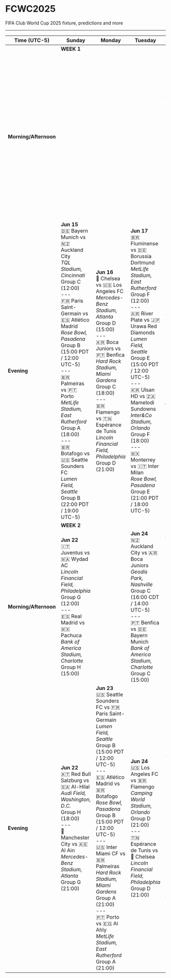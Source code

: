 # FCWC2025
FIFA Club World Cup 2025 fixture, predictions and more

---
| Time (UTC-5) | Sunday                                                                                                                                                                 | Monday                                                                                                                                                                 | Tuesday                                                                                                                                                                | Wednesday                                                                                                                                                              | Thursday                                                                                                                                                               | Friday                                                                                                                                                                 | Saturday                                                                                                                                                               |
|--------------|------------------------------------------------------------------------------------------------------------------------------------------------------------------------|------------------------------------------------------------------------------------------------------------------------------------------------------------------------|------------------------------------------------------------------------------------------------------------------------------------------------------------------------|------------------------------------------------------------------------------------------------------------------------------------------------------------------------|------------------------------------------------------------------------------------------------------------------------------------------------------------------------|------------------------------------------------------------------------------------------------------------------------------------------------------------------------|------------------------------------------------------------------------------------------------------------------------------------------------------------------------|
|              | **WEEK 1**                                                                                                                                                             |                                                                                                                                                                        |                                                                                                                                                                        |                                                                                                                                                                        |                                                                                                                                                                        |                                                                                                                                                                        |                                                                                                                                                                        |
| **Morning/Afternoon** |                                                                                                                                                                        |                                                                                                                                                                        |                                                                                                                                                                        | **Jun 18**<br>🏴󠁧󠁢󠁥󠁮󠁧󠁿 Manchester City vs 🇲🇦 Wydad AC<br>*Lincoln Financial Field, Philadelphia*<br>Group G (12:00)<br>---<br>🇪🇸 Real Madrid vs 🇸🇦 Al-Hilal<br>*Hard Rock Stadium, Miami Gardens*<br>Group H (15:00) | **Jun 19**<br>🇧🇷 Palmeiras vs 🇪🇬 Al Ahly<br>*MetLife Stadium, East Rutherford*<br>Group A (12:00)                                                                       | **Jun 20**<br>🇵🇹 Benfica vs 🇳🇿 Auckland City<br>*Inter&Co Stadium, Orlando*<br>Group C (12:00)<br>---<br>🇧🇷 Flamengo vs 🏴󠁧󠁢󠁥󠁮󠁧󠁿 Chelsea<br>*Lincoln Financial Field, Philadelphia*<br>Group D (14:00) | **Jun 21**<br>🇿🇦 Mamelodi Sundowns vs 🇩🇪 Borussia Dortmund<br>*TQL Stadium, Cincinnati*<br>Group F (12:00)<br>---<br>🇮🇹 Inter Milan vs 🇯🇵 Urawa Red Diamonds<br>*Lumen Field, Seattle*<br>Group E (15:00 PDT / 12:00 UTC-5) |
| **Evening**  | **Jun 15**<br>🇩🇪 Bayern Munich vs 🇳🇿 Auckland City<br>*TQL Stadium, Cincinnati*<br>Group C (12:00)<br>---<br>🇫🇷 Paris Saint-Germain vs 🇪🇸 Atlético Madrid<br>*Rose Bowl, Pasadena*<br>Group B (15:00 PDT / 12:00 UTC-5)<br>---<br>🇧🇷 Palmeiras vs 🇵🇹 Porto<br>*MetLife Stadium, East Rutherford*<br>Group A (18:00)<br>---<br>🇧🇷 Botafogo vs 🇺🇸 Seattle Sounders FC<br>*Lumen Field, Seattle*<br>Group B (22:00 PDT / 19:00 UTC-5) | **Jun 16**<br>🏴󠁧󠁢󠁥󠁮󠁧󠁿 Chelsea vs 🇺🇸 Los Angeles FC<br>*Mercedes-Benz Stadium, Atlanta*<br>Group D (15:00)<br>---<br>🇦🇷 Boca Juniors vs 🇵🇹 Benfica<br>*Hard Rock Stadium, Miami Gardens*<br>Group C (18:00)<br>---<br>🇧🇷 Flamengo vs 🇹🇳 Espérance de Tunis<br>*Lincoln Financial Field, Philadelphia*<br>Group D (21:00) | **Jun 17**<br>🇧🇷 Fluminense vs 🇩🇪 Borussia Dortmund<br>*MetLife Stadium, East Rutherford*<br>Group F (12:00)<br>---<br>🇦🇷 River Plate vs 🇯🇵 Urawa Red Diamonds<br>*Lumen Field, Seattle*<br>Group E (15:00 PDT / 12:00 UTC-5)<br>---<br>🇰🇷 Ulsan HD vs 🇿🇦 Mamelodi Sundowns<br>*Inter&Co Stadium, Orlando*<br>Group F (18:00)<br>---<br>🇲🇽 Monterrey vs 🇮🇹 Inter Milan<br>*Rose Bowl, Pasadena*<br>Group E (21:00 PDT / 18:00 UTC-5) | **Jun 18**<br>🇲🇽 Pachuca vs 🇦🇹 Red Bull Salzburg<br>*TQL Stadium, Cincinnati*<br>Group H (18:00)<br>---<br>🇦🇪 Al Ain vs 🇮🇹 Juventus<br>*Audi Field, Washington, D.C.*<br>Group G (21:00) | **Jun 19**<br>🇺🇸 Inter Miami CF vs 🇵🇹 Porto<br>*Mercedes-Benz Stadium, Atlanta*<br>Group A (15:00)<br>---<br>🇺🇸 Seattle Sounders FC vs 🇪🇸 Atlético Madrid<br>*Lumen Field, Seattle*<br>Group B (18:00 PDT / 15:00 UTC-5)<br>---<br>🇫🇷 Paris Saint-Germain vs 🇧🇷 Botafogo<br>*Rose Bowl, Pasadena*<br>Group B (21:00 PDT / 18:00 UTC-5) | **Jun 20**<br>🇩🇪 Bayern Munich vs 🇦🇷 Boca Juniors<br>*Hard Rock Stadium, Miami Gardens*<br>Group C (21:00)<br>---<br>🇺🇸 Los Angeles FC vs 🇹🇳 Espérance de Tunis<br>*Geodis Park, Nashville*<br>Group D (19:00 CDT / 17:00 UTC-5) | **Jun 14 (Sat)**<br>🇪🇬 Al Ahly vs 🇺🇸 Inter Miami CF<br>*Hard Rock Stadium, Miami Gardens*<br>Group A (20:00)<br>---<br>**Jun 21**<br>🇧🇷 Fluminense vs 🇰🇷 Ulsan HD<br>*MetLife Stadium, East Rutherford*<br>Group F (18:00)<br>---<br>🇦🇷 River Plate vs 🇲🇽 Monterrey<br>*Rose Bowl, Pasadena*<br>Group E (21:00 PDT / 18:00 UTC-5) |
|              | **WEEK 2**                                                                                                                                                             |                                                                                                                                                                        |                                                                                                                                                                        |                                                                                                                                                                        |                                                                                                                                                                        |                                                                                                                                                                        |                                                                                                                                                                        |
| **Morning/Afternoon** | **Jun 22**<br>🇮🇹 Juventus vs 🇲🇦 Wydad AC<br>*Lincoln Financial Field, Philadelphia*<br>Group G (12:00)<br>---<br>🇪🇸 Real Madrid vs 🇲🇽 Pachuca<br>*Bank of America Stadium, Charlotte*<br>Group H (15:00)                                                                                                                                     |                                                                                                                                                                        | **Jun 24**<br>🇳🇿 Auckland City vs 🇦🇷 Boca Juniors<br>*Geodis Park, Nashville*<br>Group C (16:00 CDT / 14:00 UTC-5)<br>---<br>🇵🇹 Benfica vs 🇩🇪 Bayern Munich<br>*Bank of America Stadium, Charlotte*<br>Group C (15:00) | **Jun 25**<br>🇩🇪 Borussia Dortmund vs 🇰🇷 Ulsan HD<br>*TQL Stadium, Cincinnati*<br>Group F (15:00)<br>---<br>🇿🇦 Mamelodi Sundowns vs 🇧🇷 Fluminense<br>*Hard Rock Stadium, Miami Gardens*<br>Group F (15:00) | **Jun 26**<br>🇮🇹 Juventus vs 🏴󠁧󠁢󠁥󠁮󠁧󠁿 Manchester City<br>*Camping World Stadium, Orlando*<br>Group G (15:00)<br>---<br>🇲🇦 Wydad AC vs 🇦🇪 Al Ain<br>*Audi Field, Washington, D.C.*<br>Group G (15:00) |                                                                                                                                                                        |                                                                                                                                                                        |
| **Evening**  | **Jun 22**<br>🇦🇹 Red Bull Salzburg vs 🇸🇦 Al-Hilal<br>*Audi Field, Washington, D.C.*<br>Group H (18:00)<br>---<br>🏴󠁧󠁢󠁥󠁮󠁧󠁿 Manchester City vs 🇦🇪 Al Ain<br>*Mercedes-Benz Stadium, Atlanta*<br>Group G (21:00)                                                                                                                                            | **Jun 23**<br>🇺🇸 Seattle Sounders FC vs 🇫🇷 Paris Saint-Germain<br>*Lumen Field, Seattle*<br>Group B (15:00 PDT / 12:00 UTC-5)<br>---<br>🇪🇸 Atlético Madrid vs 🇧🇷 Botafogo<br>*Rose Bowl, Pasadena*<br>Group B (15:00 PDT / 12:00 UTC-5)<br>---<br>🇺🇸 Inter Miami CF vs 🇧🇷 Palmeiras<br>*Hard Rock Stadium, Miami Gardens*<br>Group A (21:00)<br>---<br>🇵🇹 Porto vs 🇪🇬 Al Ahly<br>*MetLife Stadium, East Rutherford*<br>Group A (21:00) | **Jun 24**<br>🇺🇸 Los Angeles FC vs 🇧🇷 Flamengo<br>*Camping World Stadium, Orlando*<br>Group D (21:00)<br>---<br>🇹🇳 Espérance de Tunis vs 🏴󠁧󠁢󠁥󠁮󠁧󠁿 Chelsea<br>*Lincoln Financial Field, Philadelphia*<br>Group D (21:00) | **Jun 25**<br>🇮🇹 Inter Milan vs 🇦🇷 River Plate<br>*Lumen Field, Seattle*<br>Group E (21:00 PDT / 18:00 UTC-5)<br>---<br>🇯🇵 Urawa Red Diamonds vs 🇲🇽 Monterrey<br>*Rose Bowl, Pasadena*<br>Group E (21:00 PDT / 18:00 UTC-5) | **Jun 26**<br>🇸🇦 Al-Hilal vs 🇲🇽 Pachuca<br>*Geodis Park, Nashville*<br>Group H (22:00 CDT / 20:00 UTC-5)<br>---<br>🇦🇹 Red Bull Salzburg vs 🇪🇸 Real Madrid<br>*Lincoln Financial Field, Philadelphia*<br>Group H (21:00) |                                                                                                                                                                        |                                                                                                                                                                        |
